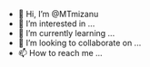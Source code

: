 - 👋 Hi, I’m @MTmizanu
- 👀 I’m interested in ...
- 🌱 I’m currently learning ...
- 💞️ I’m looking to collaborate on ...
- 📫 How to reach me ...

<!---
MTmizanu/MTmizanu is a ✨ special ✨ repository because its `README.md` (this file) appears on your GitHub profile.
You can click the Preview link to take a look at your changes.
--->
